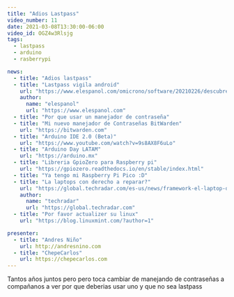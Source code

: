 ```yaml
---
title: "Adios Lastpass"
video_number: 11
date: 2021-03-08T13:30:00-06:00
video_id: OGZ4w3Rlsjg
tags:
  - lastpass
  - arduino
  - rasberrypi

news:
  - title: "Adios lastpass"
  - title: "Lastpass vigila android"
    url: "https://www.elespanol.com/omicrono/software/20210226/descubren-lastpass-rastrea-usuarios-envia-datos-terceros/561944745_0.html"
    author:
      name: "elespanol"
      url: "https://www.elespanol.com"
  - title: "Por que usar un manejador de contraseña"
  - title: "Mi nuevo manejador de Contraseñas BitWarden"
    url: "https://bitwarden.com"
  - title: "Arduino IDE 2.0 (Beta)"
    url: "https://www.youtube.com/watch?v=9s8AX8F6uLo"
  - title: "Arduino Day LATAM"
    url: "https://arduino.mx"
  - title: "Libreria GpioZero para Raspberry pi"
    url: "https://gpiozero.readthedocs.io/en/stable/index.html"
  - title: "Ya tengo mi Raspberry Pi Pico :D"
  - title: "La laptops con derecho a reparar?"
    url: "https://global.techradar.com/es-us/news/framework-el-laptop-disenado-para-durar-para-siempre-es-mas-ecologico-y-potente-que-un-macbook-pro"
    author:
      name: "techradar"
      url: "https://global.techradar.com"
  - title: "Por favor actualizer su linux"
    url: "https://blog.linuxmint.com/?author=1"

presenter:
  - title: "Andres Niño"
    url: http://andresnino.com
  - title: "ChepeCarlos"
    url: https://chepecarlos.com
---
```


Tantos años juntos pero pero toca cambiar de manejando de contraseñas a compañanos a ver por que deberias usar uno y que no sea lastpass
